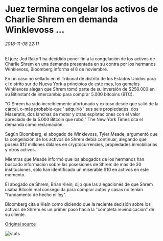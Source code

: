# Juez termina congelar los activos de Charlie Shrem en demanda Winklevoss ...

###### 2018-11-08 22:11

El juez Jed Rakoff ha decidido poner fin a la congelación de los activos de Charlie Shrem en una demanda presentada en su contra por los hermanos Winklevoss, Bloomberg informa el 8 de noviembre.

En un caso no sellado en el Tribunal de distrito de los Estados Unidos para el distrito sur de Nueva York a principios de este mes, los gemelos Winklevoss alegan que Shrem tomó parte de su inversión de $250.000 en su BitInstant de intercambio para comprar 5.000 bitcoins (BTC).

"O Shrem ha sido increíblemente afortunado y exitoso desde que salió de la cárcel, o-más probable-que ' adquirió ' sus seis propiedades, dos Maseratis, dos lanchas de motor y otras explotaciones con el valor apreciado de la 5.000 Bitcoin que robó," The New York Times cita el demanda como reclamación.

Según Bloomberg, el abogado de Winklevoss, Tyler Meade, argumentó que la congelación de los activos de Shrem debía continuar, alegando que poseía $12 millones dólares en cryptocurrencies, propiedades inmobiliarias y otros activos.

Mientras que Meade informó que los abogados de los hermanos han buscado información sobre las posesiones de Shrem de más de 30 instituciones, sólo han identificado un miserable $10 en activos en este momento.

El abogado de Shrem, Brian Klein, dijo que las alegaciones de que Shrem usaba Bitcoin mal conseguida para comprar autos y casas no tenían "fundamento de hecho ni ley".

Bloomberg cita a Klein como diciendo que la reciente decisión sobre los activos de Shrem es un primer paso hacia la "completa reivindicación" de su cliente.

[Original source](https://cointelegraph.com/news/judge-ends-freeze-on-charlie-shrems-assets-in-winklevoss-lawsuit)

![stats](https://c.statcounter.com/11760860/0/a89fa40b/1/ "stats")